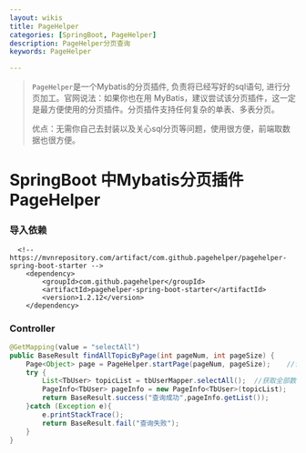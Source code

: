 ```yaml
---
layout: wikis
title: PageHelper
categories: [SpringBoot, PageHelper]
description: PageHelper分页查询
keywords: PageHelper

---
```


> `PageHelper`是一个Mybatis的分页插件, 负责将已经写好的sql语句, 进行分页加工。官网说法：如果你也在用 MyBatis，建议尝试该分页插件，这一定是最方便使用的分页插件。分页插件支持任何复杂的单表、多表分页。
>
> 优点：无需你自己去封装以及关心sql分页等问题，使用很方便，前端取数据也很方便。

# SpringBoot 中Mybatis分页插件PageHelper

### 导入依赖

      <!-- https://mvnrepository.com/artifact/com.github.pagehelper/pagehelper-spring-boot-starter -->
        <dependency>
            <groupId>com.github.pagehelper</groupId>
            <artifactId>pagehelper-spring-boot-starter</artifactId>
            <version>1.2.12</version>
        </dependency>
### Controller

```Java
@GetMapping(value = "selectAll")
public BaseResult findAllTopicByPage(int pageNum, int pageSize) {
    Page<Object> page = PageHelper.startPage(pageNum, pageSize);	//设置每页开始、大小
    try {
        List<TbUser> topicList = tbUserMapper.selectAll();	//获取全部数据
        PageInfo<TbUser> pageInfo = new PageInfo<TbUser>(topicList);
        return BaseResult.success("查询成功",pageInfo.getList());
    }catch (Exception e){
        e.printStackTrace();
        return BaseResult.fail("查询失败");
    }
}
```